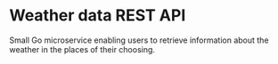 # Weather data REST API

Small Go microservice enabling users to retrieve information about the weather in the places of their choosing.

